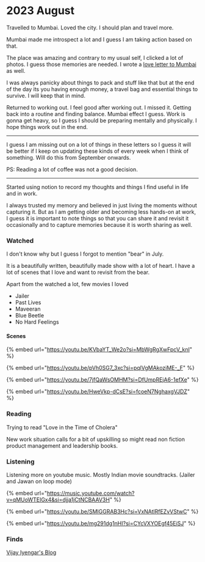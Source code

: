 # 2023 August

Travelled to Mumbai. Loved the city. I should plan and travel more.&#x20;

Mumbai made me introspect a lot and I guess I am taking action based on that.&#x20;

The place was amazing and contrary to my usual self, I clicked a lot of photos. I guess those memories are needed. I wrote a [love letter to Mumbai](../../random-thoughts/a-love-letter-to-mumbai.md) as well.&#x20;

I was always panicky about things to pack and stuff like that but at the end of the day its you having enough money, a travel bag and essential things to survive. I will keep that in mind.&#x20;

Returned to working out. I feel good after working out. I missed it. Getting back into a routine and finding balance. Mumbai effect I guess. Work is gonna get heavy, so I guess I should be preparing mentally and physically. I hope things work out in the end.&#x20;

***

I guess I am missing out on a lot of things in these letters so I guess it will be better if I keep on updating these kinds of every week when I think of something. Will do this from September onwards.&#x20;

PS: Reading a lot of coffee was not a good decision.&#x20;

***

Started using notion to record my thoughts and things I find useful in life and in work.&#x20;

I always trusted my memory and believed in just living the moments without capturing it. But as I am getting older and becoming less hands-on at work, I guess it is important to note things so that you can share it and revisit it occasionally and to capture memories because it is worth sharing as well.&#x20;

### Watched

I don't know why but I guess I forgot to mention "bear" in July.&#x20;

It is a beautifully written, beautifully made show with a lot of heart. I have a lot of scenes that I love and want to revisit from the bear.&#x20;

Apart from the watched a lot, few movies I loved

* Jailer&#x20;
* Past Lives&#x20;
* Maveeran&#x20;
* Blue Beetle&#x20;
* No Hard Feelings&#x20;

#### Scenes&#x20;

{% embed url="https://youtu.be/KVbaYT_We2o?si=MbWgRgXwFpcV_knI" %}

{% embed url="https://youtu.be/pVh0SG7_3xc?si=pqlVgMAkoziME-_F" %}

{% embed url="https://youtu.be/7jfQaWsOMHM?si=DfUmpREjA6-1efXe" %}

{% embed url="https://youtu.be/HweVkp-dCsE?si=fcoeN7NghaxgVJDZ" %}

### Reading

Trying to read "Love in the Time of Cholera"&#x20;

New work situation calls for a bit of upskilling so might read non fiction product management and leadership books.&#x20;

### Listening&#x20;

Listening more on youtube music. Mostly Indian movie soundtracks. (Jailer and Jawan on loop mode)&#x20;

{% embed url="https://music.youtube.com/watch?v=qMUoWTEIGx4&si=djja1jCtNCBAAV3H" %}

{% embed url="https://youtu.be/SMlGGRAB3Hc?si=VxNAtlRfEZvVStwC" %}

{% embed url="https://youtu.be/mg291dg1nHI?si=CYcVXYOEgf45EiSJ" %}

### Finds&#x20;

[Vijay Iyengar's Blog ](https://vijayiyengar.notion.site/vijayiyengar/Vijay-Iyengar-2dea52ddd5624f95833280a5c5f365e7)
